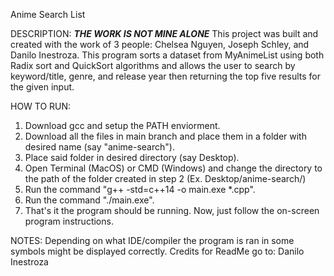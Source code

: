 Anime Search List

DESCRIPTION:
***THE WORK IS NOT MINE ALONE***
This project was built and created with the work of 3 people: Chelsea Nguyen, Joseph Schley, and Danilo Inestroza.
This program sorts a dataset from MyAnimeList using both Radix sort and QuickSort algorithms and allows the user to search by keyword/title, genre, and release year then returning the top five results for the given input.

HOW TO RUN:

1. Download gcc and setup the PATH enviorment.
2. Download all the files in main branch and place them in a folder with desired name (say "anime-search").
3. Place said folder in desired directory (say Desktop).
4. Open Terminal (MacOS) or CMD (Windows) and change the directory to the path of the folder created in step 2 (Ex. Desktop/anime-search/)
5. Run the command "g++ -std=c++14 -o main.exe *.cpp".
6. Run the command "./main.exe".
7. That's it the program should be running. Now, just follow the on-screen program instructions.

NOTES:
Depending on what IDE/compiler the program is ran in some symbols might be displayed correctly.
Credits for ReadMe go to: Danilo Inestroza

